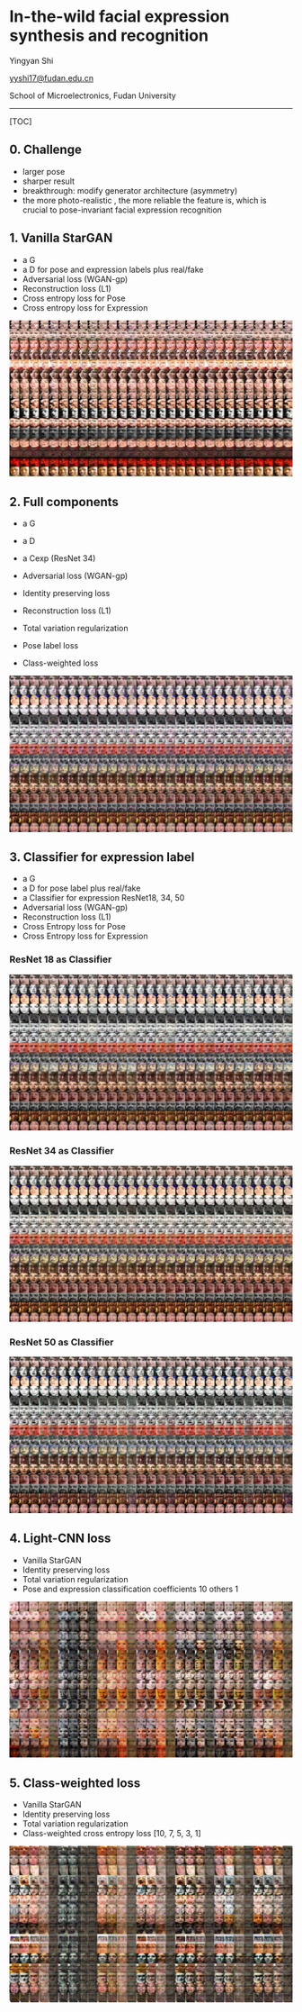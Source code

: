 # In-the-wild facial expression synthesis and recognition

Yingyan Shi

yyshi17@fudan.edu.cn

School of Microelectronics, Fudan University

-----

[TOC]

## 0. Challenge

* larger pose
* sharper result
* breakthrough: modify generator architecture (asymmetry)
* the more photo-realistic , the more reliable the feature is, which is crucial to pose-invariant facial expression recognition

## 1. Vanilla StarGAN

* a G
* a D for pose and expression labels plus real/fake
* Adversarial loss (WGAN-gp)
* Reconstruction loss (L1)
* Cross entropy loss for Pose
* Cross entropy loss for Expression

![](image_result/lab_0/1-images.jpg)



## 2. Full components

* a G

* a D

* a Cexp (ResNet 34)

* Adversarial loss (WGAN-gp)

* Identity preserving loss

* Reconstruction loss (L1)

* Total variation regularization

* Pose label loss

* Class-weighted loss


![](image_result/lab_1/1-images.jpg)

## 3. Classifier for expression label

* a G
* a D for pose label plus real/fake
* a Classifier for expression ResNet18, 34, 50
* Adversarial loss (WGAN-gp)
* Reconstruction loss (L1)
* Cross Entropy loss for Pose
* Cross Entropy loss for Expression

### ResNet 18 as Classifier

![](image_result/lab_2/ResNet18/1-images.jpg)

### ResNet 34 as Classifier

![](image_result/lab_2/ResNet34/1-images.jpg)

### ResNet 50 as Classifier

![](image_result/lab_2/ResNet50/1-images.jpg)



## 4. Light-CNN loss

* Vanilla StarGAN
* Identity preserving loss 
* Total variation regularization
* Pose and expression classification coefficients 10 others 1

![](image_result/lab_3/1-images.jpg)



## 5. Class-weighted loss

* Vanilla StarGAN
* Identity preserving loss
* Total variation regularization
* Class-weighted cross entropy loss [10, 7, 5, 3, 1]

![](image_result/lab_4/1-images.jpg)

